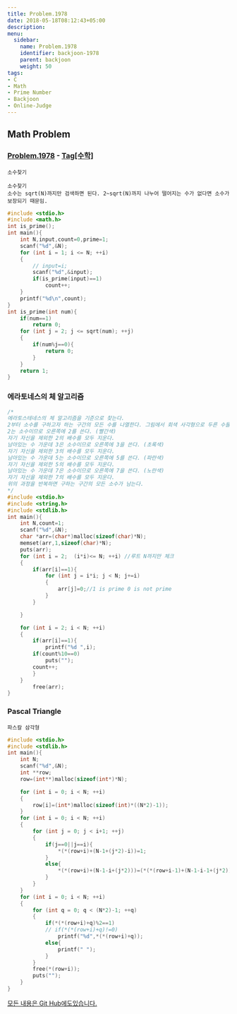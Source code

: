 ```yaml
---
title: Problem.1978
date: 2018-05-18T08:12:43+05:00
description:
menu:
  sidebar:
    name: Problem.1978
    identifier: backjoon-1978
    parent: backjoon
    weight: 50
tags:
- C
- Math
- Prime Number
- Backjoon
- Online-Judge
---
```


## Math Problem

### [Problem.1978](https://www.acmicpc.net/problem/1978) - [Tag[수학]](https://www.acmicpc.net/problemset?sort=ac_desc&algo=124)
`소수찾기`
```shell
소수찾기
소수는 sqrt(N)까지만 검색하면 된다. 2~sqrt(N)까지 나누어 떨어지는 수가 없다면 소수가 보장되기 때문임.
```
```c
#include <stdio.h>
#include <math.h>
int is_prime();
int main(){
	int N,input,count=0,prime=1; 
	scanf("%d",&N);
	for (int i = 1; i <= N; ++i)
	{
		// input=i;
		scanf("%d",&input);
		if(is_prime(input)==1)
			count++;
	}
	printf("%d\n",count);
}
int is_prime(int num){
	if(num==1)
		return 0;
	for (int j = 2; j <= sqrt(num); ++j)
	{
		if(num%j==0){
			return 0;
		}
	}
	return 1;
}
```


### 에라토네스의 체 알고리즘

```c
/*
에라토스테네스의 체 알고리즘을 기준으로 찾는다.
2부터 소수를 구하고자 하는 구간의 모든 수를 나열한다. 그림에서 회색 사각형으로 두른 수들이 여기에 해당한다.
2는 소수이므로 오른쪽에 2를 쓴다. (빨간색)
자기 자신을 제외한 2의 배수를 모두 지운다.
남아있는 수 가운데 3은 소수이므로 오른쪽에 3을 쓴다. (초록색)
자기 자신을 제외한 3의 배수를 모두 지운다.
남아있는 수 가운데 5는 소수이므로 오른쪽에 5를 쓴다. (파란색)
자기 자신을 제외한 5의 배수를 모두 지운다.
남아있는 수 가운데 7은 소수이므로 오른쪽에 7을 쓴다. (노란색)
자기 자신을 제외한 7의 배수를 모두 지운다.
위의 과정을 반복하면 구하는 구간의 모든 소수가 남는다.
*/
#include <stdio.h>
#include <string.h>
#include <stdlib.h>
int main(){
	int N,count=1;
	scanf("%d",&N);
	char *arr=(char*)malloc(sizeof(char)*N);
	memset(arr,1,sizeof(char)*N);
	puts(arr);
	for (int i = 2;  (i*i)<= N; ++i) //루트 N까지만 체크
	{
		if(arr[i]==1){
			for (int j = i*i; j < N; j+=i)
			{
				arr[j]=0;//1 is prime 0 is not prime
			}
		}

	}

	for (int i = 2; i < N; ++i)
	{
		if(arr[i]==1){
			printf("%d ",i);
		if(count%10==0)
			puts("");
		count++;
		}
	}
		free(arr);
}
```

### Pascal Triangle
`파스칼 삼각형`
```c
#include <stdio.h>
#include <stdlib.h>
int main(){
	int N;
	scanf("%d",&N);
	int **row;
	row=(int**)malloc(sizeof(int*)*N);

	for (int i = 0; i < N; ++i)
	{
		row[i]=(int*)malloc(sizeof(int)*((N*2)-1));
	}
	for (int i = 0; i < N; ++i)
	{
		for (int j = 0; j < i+1; ++j)
		{
			if(j==0||j==i){
				*(*(row+i)+(N-1+(j*2)-i))=1;
			}
			else{
				*(*(row+i)+(N-1-i+(j*2)))=(*(*(row+i-1)+(N-1-i-1+(j*2))))+(*(*(row+(i-1))+(N-1-i+(j*2)+1)));
			}
		}
	}
	for (int i = 0; i < N; ++i)
	{
		for (int q = 0; q < (N*2)-1; ++q)
		{
			if(*(*(row+i)+q)%2==1)
			// if(*(*(row+i)+q)!=0)
				printf("%d",*(*(row+i)+q));
			else{
				printf(" ");
			}
		}
		free(*(row+i));
		puts("");
	}
}
```


[모든 내용은 Git Hub에도있습니다.](https://github.com/ehdwn1991/Coding-Interview/tree/master/Code_Interview_Prep_Platform/backjoon/Math_prob)